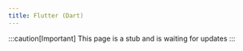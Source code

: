 ```yaml
---
title: Flutter (Dart)
---
```


:::caution[Important]
This page is a stub and is waiting for updates
:::
